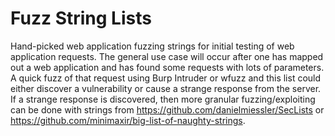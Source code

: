 # Fuzz String Lists

Hand-picked web application fuzzing strings for initial testing of web application requests. The general use case will occur after one has mapped out a web application and has found some requests with lots of parameters. A quick fuzz of that request using Burp Intruder or wfuzz and this list could either discover a vulnerability or cause a strange response from the server. If a strange response is discovered, then more granular fuzzing/exploiting can be done with strings from https://github.com/danielmiessler/SecLists or https://github.com/minimaxir/big-list-of-naughty-strings. 
